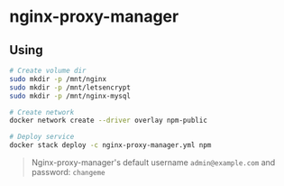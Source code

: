 # nginx-proxy-manager

## Using
```bash
# Create volume dir
sudo mkdir -p /mnt/nginx
sudo mkdir -p /mnt/letsencrypt
sudo mkdir -p /mnt/nginx-mysql

# Create network
docker network create --driver overlay npm-public

# Deploy service
docker stack deploy -c nginx-proxy-manager.yml npm
```

> Nginx-proxy-manager's default username `admin@example.com` and password: `changeme`